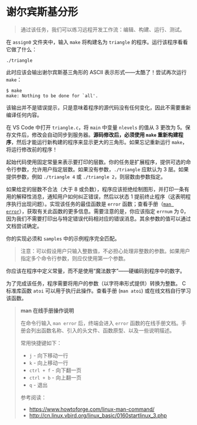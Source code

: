 # 谢尔宾斯基分形

> 通过该任务，我们可以练习远程开发工作流：编辑、构建、运行、测试。

在 `assign0` 文件夹中，输入 `make` 将构建名为 `triangle` 的程序。运行该程序看看它做了什么：

```
./triangle
```

此时应该会输出谢尔宾斯基三角形的 ASCII 表示形式——太酷了！尝试再次运行 `make`：

```
$ make
make: Nothing to be done for `all'.
```

该输出并不是错误提示，只是意味着程序的源代码没有任何变化，因此不需要重新编译任何内容。

在 VS Code 中打开 `triangle.c`，将 `main` 中变量 `nlevels` 的值从 3 更改为 5。保存文件后，修改会自动同步到服务器。**源码修改后，必须使用 `make` 重新构建程序**，然后才能运行新构建的程序来显示更大的三角形。如果忘记重新运行 `make`，将运行修改前的程序！

起始代码使用固定常量来表示要打印的层数。你的任务是扩展程序，提供可选的命令行参数，允许用户指定层数。如果没有参数，`./triangle` 应默认为 3 层。如果提供参数，例如 `./triangle 4` 或 `./triangle 2`，则层数由参数指定。

如果给定的层数不合法（大于 8 或负数），程序应该拒绝绘制图形，并打印一条有用的解释性消息，通知用户如何纠正错误，然后以状态 1 提前终止程序（这表明程序执行出现问题）。实现该任务的最佳函数是 `error` 函数；查看手册（[`man error`](https://man7.org/linux/man-pages/man3/error.3.html)），获取有关此函数的更多信息。需要注意的是，你应该指定 `errnum` 为 0，因为我们不需要打印出与特定错误代码相对应的错误消息。其余参数的值可以通过文档尝试确定。

你的实现必须和 `samples` 中的示例程序完全匹配。

> 注意：可以假设用户只输入整数值，不必担心处理非整数的参数。如果用户指定多个命令行参数，则应仅使用第一个参数。

你应该在程序中定义常量，而不是使用“魔法数字”——硬编码到程序中的数字。

为了完成该任务，程序需要将用户的参数（以字符串形式提供）转换为整数。 C 标准库函数 `atoi` 可以用于执行此操作。查看手册 (`man atoi`) 或在线文档自行学习该函数。

> **man 在线手册操作说明**
> 
> 在命令行输入 `man error` 后，终端会进入 `error` 函数的在线手册文档。手册会列出函数名称、引入的头文件、函数原型、以及一些说明描述。
> 
> 常用快捷键如下：
> 
> - `j` - 向下移动一行
> - `k` - 向上移动一行
> - `ctrl + f` - 向下翻一页
> - `ctrl + b` - 向上翻一页
> - `q` - 退出
> 
> 参考阅读：
> 
> - https://www.howtoforge.com/linux-man-command/
> - http://cn.linux.vbird.org/linux_basic/0160startlinux_3.php